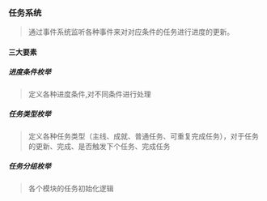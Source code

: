 ### 任务系统
> 通过事件系统监听各种事件来对对应条件的任务进行进度的更新。
> 
#### 三大要素
##### 进度条件枚举
> 定义各种进度条件,对不同条件进行处理
##### 任务类型枚举
> 定义各种任务类型（主线、成就、普通任务、可重复完成任务），对于任务的更新、完成、是否触发下个任务、完成任务
##### 任务分组枚举
> 各个模块的任务初始化逻辑
